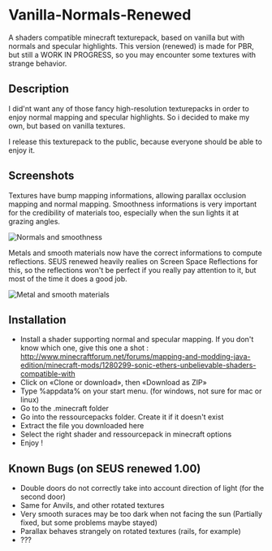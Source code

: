 # Vanilla-Normals-Renewed
A shaders compatible minecraft texturepack, based on vanilla but with normals and specular highlights.
This version (renewed) is made for PBR, but still a WORK IN PROGRESS, so you may encounter some textures with strange behavior.

## Description

I did'nt want any of those fancy high-resolution texturepacks in order to enjoy normal mapping and specular highlights.
So i decided to make my own, but based on vanilla textures.

I release this texturepack to the public, because everyone should be able to enjoy it.

## Screenshots
Textures have bump mapping informations, allowing parallax occlusion mapping and normal mapping.
Smoothness informations is very important for the credibility of materials too, especially when the sun lights it at grazing angles.

![Normals and smoothness](https://user-images.githubusercontent.com/18035775/34640565-eb2fc134-f2f4-11e7-9d06-c615fb50aed1.png)

Metals and smooth materials now have the correct informations to compute reflections.
SEUS renewed heavily realies on Screen Space Reflections for this, so the reflections won't be perfect if you really pay attention to it, but most of the time it does a good job.

![Metal and smooth materials](https://user-images.githubusercontent.com/18035775/34640564-eb1388de-f2f4-11e7-8597-e132e9cde2db.png)

## Installation

- Install a shader supporting normal and specular mapping. If you don't know which one, give this one a shot :
http://www.minecraftforum.net/forums/mapping-and-modding-java-edition/minecraft-mods/1280299-sonic-ethers-unbelievable-shaders-compatible-with
- Click on «Clone or download», then «Download as ZIP»
- Type %appdata% on your start menu. (for windows, not sure for mac or linux)
- Go to the .minecraft folder
- Go into the ressourcepacks folder. Create it if it doesn't exist
- Extract the file you downloaded here
- Select the right shader and ressourcepack in minecraft options
- Enjoy !

## Known Bugs (on SEUS renewed 1.00)
- Double doors do not correctly take into account direction of light (for the second door)
- Same for Anvils, and other rotated textures
- Very smooth suraces may be too dark when not facing the sun (Partially fixed, but some problems maybe stayed)
- Parallax behaves strangely on rotated textures (rails, for example)
- ???
